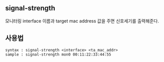 ## signal-strength
모니터링 interface 이름과 target mac address 값을 주면 신호세기를 출력해준다.

## 사용법
```
syntax : signal-strength <interface> <ta_mac_addr>
sample : signal-strength mon0 00:11:22:33:44:55
```
